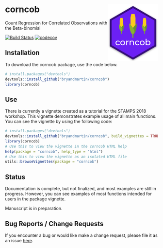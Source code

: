 # corncob <img src="docs/logo.png" align="right" width="165px"/>
Count Regression for Correlated Observations with the Beta-binomial

[![Build Status](https://travis-ci.org/bryandmartin/corncob.svg?branch=master)](https://travis-ci.org/bryandmartin/corncob)
[![codecov](https://codecov.io/gh/bryandmartin/CORNCOB/branch/master/graph/badge.svg?token=GnLFG7QNsh)](https://codecov.io/gh/bryandmartin/CORNCOB)

## Installation

To download the corncob package, use the code below.

``` r
# install.packages("devtools")
devtools::install_github("bryandmartin/corncob")
library(corncob)
```

## Use

There is currently a vignette created as a tutorial for the STAMPS 2018 workshop. 
This vignette demonstrates example usage of all main functions. You can see the vignette by using the following code:

``` r
# install.packages("devtools")
devtools::install_github("bryandmartin/corncob", build_vignettes = TRUE)
library(corncob)
# Use this to view the vignette in the corncob HTML help
help(package = "corncob", help_type = "html")
# Use this to view the vignette as an isolated HTML file
utils::browseVignettes(package = "corncob")
```
## Status

Documentation is complete, but not finalized, and most examples are still in progress. However, you can see examples of most functions intended for users in the package vignette.

Manuscript is in preparation.

## Bug Reports / Change Requests

If you encounter a bug or would like make a change request, please file it as an issue [here](https://github.com/bryandmartin/corncob/issues).
